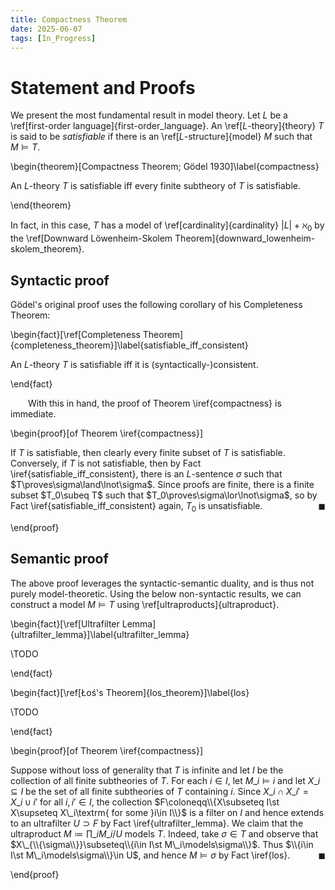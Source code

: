 ```yaml
---
title: Compactness Theorem
date: 2025-06-07
tags: [In_Progress]
---
```


# Statement and Proofs

We present the most fundamental result in model theory. Let $L$ be a \ref[first-order language]{first-order_language}. An \ref[$L$-theory]{theory} $T$ is said to be _satisfiable_ if there is an \ref[$L$-structure]{model} $M$ such that $M\models T$.

\begin{theorem}[Compactness Theorem; Gödel 1930]\label{compactness}

An $L$-theory $T$ is satisfiable iff every finite subtheory of $T$ is satisfiable.

\end{theorem}

In fact, in this case, $T$ has a model of \ref[cardinality]{cardinality} $|L|+\aleph_0$ by the \ref[Downward Löwenheim-Skolem Theorem]{downward_lowenheim-skolem_theorem}.

## Syntactic proof

Gödel's original proof uses the following corollary of his Completeness Theorem:

\begin{fact}[\ref[Completeness Theorem]{completeness_theorem}]\label{satisfiable_iff_consistent}

An $L$-theory $T$ is satisfiable iff it is (syntactically-)consistent.

\end{fact}

&emsp;&emsp;With this in hand, the proof of Theorem \iref{compactness} is immediate.

<div class="space"></div>

\begin{proof}[of Theorem \iref{compactness}]

If $T$ is satisfiable, then clearly every finite subset of $T$ is satisfiable. Conversely, if $T$ is not satisfiable, then by Fact \iref{satisfiable_iff_consistent}, there is an $L$-sentence $\sigma$ such that $T\proves\sigma\land\lnot\sigma$. Since proofs are finite, there is a finite subset $T_0\subeq T$ such that $T_0\proves\sigma\lor\lnot\sigma$, so by Fact \iref{satisfiable_iff_consistent} again, $T_0$ is unsatisfiable.<span style="float:right;">$\blacksquare$</span>

\end{proof}

## Semantic proof

The above proof leverages the syntactic-semantic duality, and is thus not purely model-theoretic. Using the below non-syntactic results, we can construct a model $M\models T$ using \ref[ultraproducts]{ultraproduct}.

\begin{fact}[\ref[Ultrafilter Lemma]{ultrafilter_lemma}]\label{ultrafilter_lemma}

\TODO

\end{fact}

\begin{fact}[\ref[Łoś's Theorem]{los_theorem}]\label{los}

\TODO

\end{fact}

<div class="space"></div>

\begin{proof}[of Theorem \iref{compactness}]

Suppose without loss of generality that $T$ is infinite and let $I$ be the collection of all finite subtheories of $T$. For each $i\in I$, let $M\_i\models i$ and let $X\_i\subseteq I$ be the set of all finite subtheories of $T$ containing $i$. Since $X\_i\cap X\_{i'}=X\_{i\cup i'}$ for all $i,i'\in I$, the collection $F\coloneqq\\{X\subseteq I\st X\supseteq X\_i\textrm{ for some }i\in I\\}$ is a filter on $I$ and hence extends to an ultrafilter $U\supset F$ by Fact \iref{ultrafilter_lemma}. We claim that the ultraproduct $M\coloneqq\prod\_iM\_i\big/U$ models $T$. Indeed, take $\sigma\in T$ and observe that $X\_{\\{\sigma\\}}\subseteq\\{i\in I\st M\_i\models\sigma\\}$. Thus $\\{i\in I\st M\_i\models\sigma\\}\in U$, and hence $M\models\sigma$ by Fact \iref{los}.<span style="float:right;">$\blacksquare$</span>

\end{proof}
